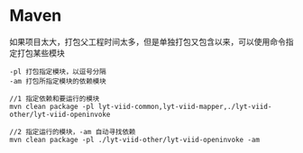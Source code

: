 # Maven

如果项目太大，打包父工程时间太多，但是单独打包又包含以来，可以使用命令指定打包某些模块

```shell
-pl 打包指定模块，以逗号分隔
-am 打包所指定模块的依赖模块

//1 指定依赖和要运行的模块
mvn clean package -pl lyt-viid-common,lyt-viid-mapper,./lyt-viid-other/lyt-viid-openinvoke

//2 指定运行的模块，-am 自动寻找依赖
mvn clean package -pl ./lyt-viid-other/lyt-viid-openinvoke -am
```

